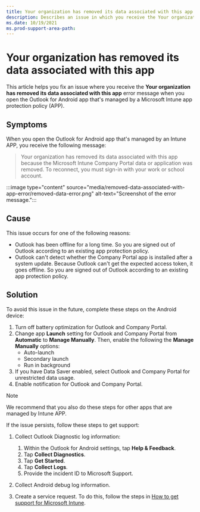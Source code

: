 ```yaml
---
title: Your organization has removed its data associated with this app - Outlook for Android error in Intune
description: Describes an issue in which you receive the Your organization has removed its data associated with this app error message when you open the Outlook for Android app that's managed by Intune.
ms.date: 10/19/2021
ms.prod-support-area-path:
---
```

# Your organization has removed its data associated with this app

This article helps you fix an issue where you receive the **Your organization has removed its data associated with this app** error message when you open the Outlook for Android app that's managed by a Microsoft Intune app protection policy (APP).

## Symptoms

When you open the Outlook for Android app that's managed by an Intune APP, you receive the following message:

> Your organization has removed its data associated with this app because the Microsoft Intune Company Portal data or application was removed. To reconnect, you must sign-in with your work or school account.

:::image type="content" source="media/removed-data-associated-with-app-error/removed-data-error.png" alt-text="Screenshot of the error message.":::

## Cause

This issue occurs for one of the following reasons:

- Outlook has been offline for a long time. So you are signed out of Outlook according to an existing app protection policy.
- Outlook can't detect whether the Company Portal app is installed after a system update. Because Outlook can't get the expected access token, it goes offline. So you are signed out of Outlook according to an existing app protection policy.

## Solution

To avoid this issue in the future, complete these steps on the Android device:

1. Turn off battery optimization for Outlook and Company Portal.
2. Change app **Launch** setting for Outlook and Company Portal from **Automatic** to **Manage Manually**. Then, enable the following the **Manage Manually** options:
   - Auto-launch
   - Secondary launch
   - Run in background
3. If you have Data Saver enabled, select Outlook and Company Portal for unrestricted data usage.
4. Enable notification for Outlook and Company Portal.

> [!NOTE]
> We recommend that you also do these steps for other apps that are managed by Intune APP.

If the issue persists, follow these steps to get support:

1. Collect Outlook Diagnostic log information:

   1. Within the Outlook for Android settings, tap **Help & Feedback**.
   1. Tap **Collect Diagnostics**.
   1. Tap **Get Started**.
   1. Tap **Collect Logs**.
   1. Provide the incident ID to Microsoft Support.

1. Collect Android debug log information.
1. Create a service request. To do this, follow the steps in [How to get support for Microsoft Intune](/mem/intune/fundamentals/get-support).
